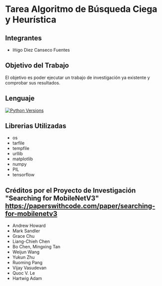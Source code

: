 # Tarea Algoritmo de Búsqueda Ciega y Heurística


## Integrantes

- Iñigo Diez Canseco Fuentes

## Objetivo del Trabajo

El objetivo es poder ejecutar un trabajo de investigación ya existente y comprobar sus resultados.

## Lenguaje

[![Python Versions](https://img.shields.io/badge/python-3.6%20%7C%203.7%20%7C%203.8-blue)](https://www.python.org/downloads/release/python-382/)


## Librerias Utilizadas

- os
- tarfile
- tempfile
- urllib
- matplotlib
- numpy
- PIL
- tensorflow

## Créditos por el Proyecto de Investigación "Searching for MobileNetV3"  https://paperswithcode.com/paper/searching-for-mobilenetv3

- Andrew Howard
- Mark Sandler
- Grace Chu
- Liang-Chieh Chen
- Bo Chen, Mingxing Tan
- Weijun Wang
- Yukun Zhu
- Ruoming Pang
- Vijay Vasudevan
- Quoc V. Le
- Hartwig Adam 
